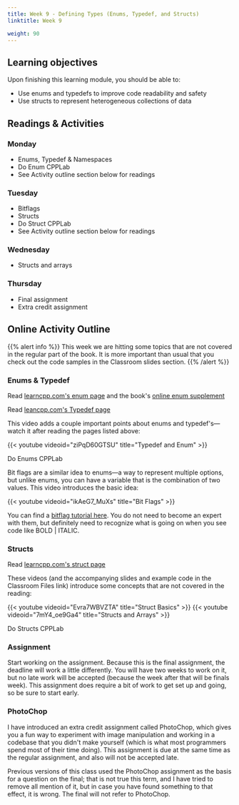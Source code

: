 ```yaml
---
title: Week 9 - Defining Types (Enums, Typedef, and Structs)
linktitle: Week 9

weight: 90
---
```


## Learning objectives

Upon finishing this learning module, you should be able to:

* Use enums and typedefs to improve code readability and safety
* Use structs to represent heterogeneous collections of data


## Readings & Activities

### Monday
    
* Enums, Typedef & Namespaces
* Do Enum CPPLab
* See Activity outline section below for readings

### Tuesday
    
* Bitflags
* Structs
* Do Struct CPPLab
* See Activity outline section below for readings

### Wednesday
    
* Structs and arrays

### Thursday
    
* Final assignment
* Extra credit assignment

## Online Activity Outline

{{% alert info %}}
This week we are hitting some topics that are not
covered in the regular part of the book. It is more important than usual
that you check out the code samples in the Classroom slides section.
{{% /alert %}}

### Enums & Typedef

Read [learncpp.com's enum page](http://www.learncpp.com/cpp-tutorial/45-enumerated-types/) and
the book's [online enum supplement](http://liveexample.pearsoncmg.com/liang/cpp/supplement/Supplement4hEnumeratedTypes.pdf)

Read [leancpp.com's Typedef page](http://www.learncpp.com/cpp-tutorial/46-typedefs/)

This video adds a couple important points about enums and typedef's—watch it after reading the pages listed above:  

{{< youtube videoid="ziPqD60GTSU" title="Typedef and Enum" >}}

Do Enums CPPLab

Bit flags are a similar idea to enums—a way to represent multiple
options, but unlike enums, you can have a variable that is the
combination of two values. This video introduces the basic idea:  

{{< youtube videoid="ikAeG7_MuXs" title="Bit Flags" >}}

You can find a [bitflag tutorial here](http://forum.codecall.net/topic/56591-bit-fields-flags-tutorial-with-example/).
You do not need to become an expert with them, but definitely need
to recognize what is going on when you see code like BOLD | ITALIC.

### Structs

Read [learncpp.com's struct page](http://www.learncpp.com/cpp-tutorial/47-structs/)

These videos (and the accompanying slides and example code in the
Classroom Files link) introduce some concepts that are not covered
in the reading:  

{{< youtube videoid="Evra7WBVZTA" title="Struct Basics" >}}
{{< youtube videoid="7mY4_oe9Ga4" title="Structs and Arrays" >}}

Do Structs CPPLab

### Assignment

Start working on the assignment. Because this is the final assignment,
the deadline will work a little differently. You will have two weeks to
work on it, but no late work will be accepted (because the week after
that will be finals week).  This assignment does require a bit of work
to get set up and going, so be sure to start early.

### PhotoChop

I have introduced an extra credit assignment called PhotoChop, which
gives you a fun way to experiment with image manipulation and working
in a codebase that you didn't make yourself (which is what most programmers
spend most of their time doing). This assignment is due at the same time
as the regular assignment, and also will not be accepted late.

Previous versions of this class used the PhotoChop assignment as the
basis for a question on the final; that is not true this term, and I have
tried to remove all mention of it, but in case you have found something
to that effect, it is wrong. The final will not refer to PhotoChop.
